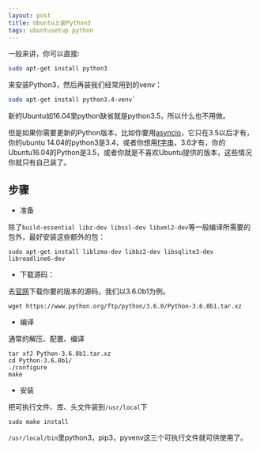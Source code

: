 ```yaml
---
layout: post
title: Ubuntu上装Python3
tags: ubuntusetup python
---
```


一般来讲，你可以直接:

```bash
sudo apt-get install python3
```
来安装Python3，然后再装我们经常用到的venv：

```bash
sudo apt-get install python3.4-venv`
```

新的Ubuntu如16.04里python缺省就是python3.5，所以什么也不用做。

但是如果你需要更新的Python版本，比如你要用[asyncio](https://docs.python.org/3/library/asyncio.html)，它只在3.5以后才有，你的ubuntu 14.04的python3是3.4，或者你想用[f字串](https://www.python.org/dev/peps/pep-0498/)，3.6才有，你的Ubuntu16.04的Python是3.5，或者你就是不喜欢Ubuntu提供的版本，这些情况你就只有自己装了。

## 步骤

* 准备

除了`build-essential libz-dev libssl-dev libxml2-dev`等一般编译所需要的包外，最好安装这些额外的包：

    sudo apt-get install liblzma-dev libbz2-dev libsqlite3-dev libreadline6-dev

* 下载源码：

去[官网](https://www.python.org/downloads/source/)下载你要的版本的源码，我们以3.6.0b1为例。

    wget https://www.python.org/ftp/python/3.6.0/Python-3.6.0b1.tar.xz

* 编译

通常的解压、配置、编译

    tar xfJ Python-3.6.0b1.tar.xz 
    cd Python-3.6.0b1/
    ./configure
    make

* 安装

把可执行文件、库、头文件装到`/usr/local`下

    sudo make install

`/usr/local/bin`里python3，pip3，pyvenv这三个可执行文件就可供使用了。
